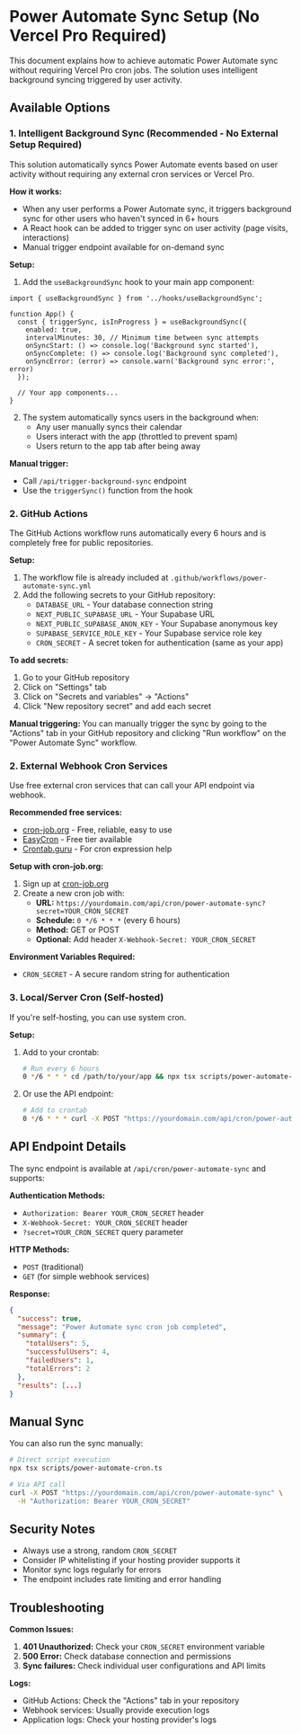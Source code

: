 # Power Automate Sync Setup (No Vercel Pro Required)

This document explains how to achieve automatic Power Automate sync without requiring Vercel Pro cron jobs. The solution uses intelligent background syncing triggered by user activity.

## Available Options

### 1. Intelligent Background Sync (Recommended - No External Setup Required)

This solution automatically syncs Power Automate events based on user activity without requiring any external cron services or Vercel Pro.

**How it works:**
- When any user performs a Power Automate sync, it triggers background sync for other users who haven't synced in 6+ hours
- A React hook can be added to trigger sync on user activity (page visits, interactions)
- Manual trigger endpoint available for on-demand sync

**Setup:**
1. Add the `useBackgroundSync` hook to your main app component:

```tsx
import { useBackgroundSync } from '../hooks/useBackgroundSync';

function App() {
  const { triggerSync, isInProgress } = useBackgroundSync({
    enabled: true,
    intervalMinutes: 30, // Minimum time between sync attempts
    onSyncStart: () => console.log('Background sync started'),
    onSyncComplete: () => console.log('Background sync completed'),
    onSyncError: (error) => console.warn('Background sync error:', error)
  });

  // Your app components...
}
```

2. The system automatically syncs users in the background when:
   - Any user manually syncs their calendar
   - Users interact with the app (throttled to prevent spam)
   - Users return to the app tab after being away

**Manual trigger:**
- Call `/api/trigger-background-sync` endpoint
- Use the `triggerSync()` function from the hook

### 2. GitHub Actions

The GitHub Actions workflow runs automatically every 6 hours and is completely free for public repositories.

**Setup:**
1. The workflow file is already included at `.github/workflows/power-automate-sync.yml`
2. Add the following secrets to your GitHub repository:
   - `DATABASE_URL` - Your database connection string
   - `NEXT_PUBLIC_SUPABASE_URL` - Your Supabase URL
   - `NEXT_PUBLIC_SUPABASE_ANON_KEY` - Your Supabase anonymous key
   - `SUPABASE_SERVICE_ROLE_KEY` - Your Supabase service role key
   - `CRON_SECRET` - A secret token for authentication (same as your app)

**To add secrets:**
1. Go to your GitHub repository
2. Click on "Settings" tab
3. Click on "Secrets and variables" → "Actions"
4. Click "New repository secret" and add each secret

**Manual triggering:**
You can manually trigger the sync by going to the "Actions" tab in your GitHub repository and clicking "Run workflow" on the "Power Automate Sync" workflow.

### 2. External Webhook Cron Services

Use free external cron services that can call your API endpoint via webhook.

**Recommended free services:**
- [cron-job.org](https://cron-job.org) - Free, reliable, easy to use
- [EasyCron](https://www.easycron.com) - Free tier available
- [Crontab.guru](https://crontab.guru) - For cron expression help

**Setup with cron-job.org:**
1. Sign up at [cron-job.org](https://cron-job.org)
2. Create a new cron job with:
   - **URL:** `https://yourdomain.com/api/cron/power-automate-sync?secret=YOUR_CRON_SECRET`
   - **Schedule:** `0 */6 * * *` (every 6 hours)
   - **Method:** GET or POST
   - **Optional:** Add header `X-Webhook-Secret: YOUR_CRON_SECRET`

**Environment Variables Required:**
- `CRON_SECRET` - A secure random string for authentication

### 3. Local/Server Cron (Self-hosted)

If you're self-hosting, you can use system cron.

**Setup:**
1. Add to your crontab:
   ```bash
   # Run every 6 hours
   0 */6 * * * cd /path/to/your/app && npx tsx scripts/power-automate-cron.ts
   ```

2. Or use the API endpoint:
   ```bash
   # Add to crontab
   0 */6 * * * curl -X POST "https://yourdomain.com/api/cron/power-automate-sync" -H "Authorization: Bearer YOUR_CRON_SECRET"
   ```

## API Endpoint Details

The sync endpoint is available at `/api/cron/power-automate-sync` and supports:

**Authentication Methods:**
- `Authorization: Bearer YOUR_CRON_SECRET` header
- `X-Webhook-Secret: YOUR_CRON_SECRET` header  
- `?secret=YOUR_CRON_SECRET` query parameter

**HTTP Methods:**
- `POST` (traditional)
- `GET` (for simple webhook services)

**Response:**
```json
{
  "success": true,
  "message": "Power Automate sync cron job completed",
  "summary": {
    "totalUsers": 5,
    "successfulUsers": 4,
    "failedUsers": 1,
    "totalErrors": 2
  },
  "results": [...]
}
```

## Manual Sync

You can also run the sync manually:

```bash
# Direct script execution
npx tsx scripts/power-automate-cron.ts

# Via API call
curl -X POST "https://yourdomain.com/api/cron/power-automate-sync" \
  -H "Authorization: Bearer YOUR_CRON_SECRET"
```

## Security Notes

- Always use a strong, random `CRON_SECRET`
- Consider IP whitelisting if your hosting provider supports it
- Monitor sync logs regularly for errors
- The endpoint includes rate limiting and error handling

## Troubleshooting

**Common Issues:**
1. **401 Unauthorized:** Check your `CRON_SECRET` environment variable
2. **500 Error:** Check database connection and permissions
3. **Sync failures:** Check individual user configurations and API limits

**Logs:**
- GitHub Actions: Check the "Actions" tab in your repository
- Webhook services: Usually provide execution logs
- Application logs: Check your hosting provider's logs